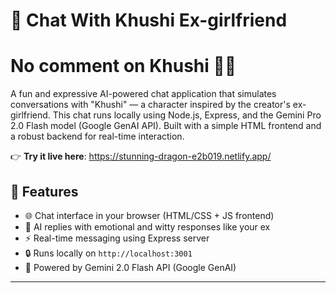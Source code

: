 # 💬 Chat With Khushi Ex-girlfriend 
# No comment on Khushi 🙏🫣



A fun and expressive AI-powered chat application that simulates conversations with "Khushi" — a character inspired by the creator's ex-girlfriend. This chat runs locally using Node.js, Express, and the Gemini Pro 2.0 Flash model (Google GenAI API). Built with a simple HTML frontend and a robust backend for real-time interaction.

👉 **Try it live here**: https://stunning-dragon-e2b019.netlify.app/

## 🚀 Features

- 🌐 Chat interface in your browser (HTML/CSS + JS frontend)
- 🧠 AI replies with emotional and witty responses like your ex
- ⚡ Real-time messaging using Express server
- 🔒 Runs locally on `http://localhost:3001`
- 🎯 Powered by Gemini 2.0 Flash API (Google GenAI)

---


